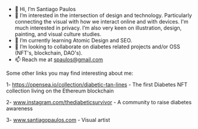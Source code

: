 - 👋 Hi, I’m Santiago Paulos
- 👀 I’m interested in the intersection of design and technology. Particularly connecting the visual with how we interact online and with devices. I'm much interested in privacy. I’m also very keen on illustration, design, painting, and visual culture studies.
- 🌱 I’m currently learning Atomic Design and SEO.
- 💞️ I’m looking to collaborate on diabetes related projects and/or OSS (NFT's, blockchain, DAO's).
- 📫 Reach me at spaulos@gmail.com


Some other links you may find interesting about me:

1- https://opensea.io/collection/diabetic-tan-lines - The first Diabetes NFT collection living on the Ethereum blockchain

2- www.instagram.com/thediabeticsurvivor - A community to raise diabetes awareness

3- www.santiagopaulos.com - Visual artist

<!---
s-paulos/s-paulos is a ✨ special ✨ repository because its `README.md` (this file) appears on your GitHub profile.
You can click the Preview link to take a look at your changes.
--->
